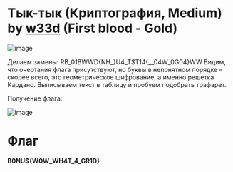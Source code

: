 # Тык-тык (Криптография, Medium) by [w33d](https://github.com/w3irdd) (First blood - Gold)

![image](https://github.com/rolegiv/CTF-Writeups/assets/147992165/6b3d792b-1d05-44bd-9cee-5c2151b52e47)

Делаем замены:
RB_01BWWD{NH_}U4_T$T14{__04W_0G04}WW
Видим, что очертания флага присутствуют, но буквы в непонятном порядке – скорее всего, это геометрическое шифрование, а именно решетка Кардано. Выписываем текст в таблицу и пробуем подобрать трафарет.

Получение флага:

![image](https://github.com/rolegiv/CTF-Writeups/assets/147992165/2f43f924-68cc-4ffd-92e8-fc72d4864edb)

# Флаг
**B0NU${W0W_WH4T_4_GR1D}**
